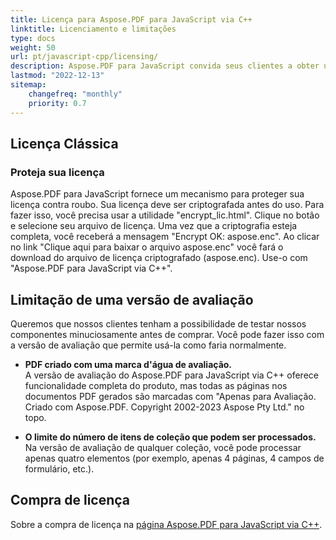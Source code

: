 ```yaml
---
title: Licença para Aspose.PDF para JavaScript via C++
linktitle: Licenciamento e limitações
type: docs
weight: 50
url: pt/javascript-cpp/licensing/
description: Aspose.PDF para JavaScript convida seus clientes a obter uma licença Clássica e Licença Medida. Assim como usar uma licença limitada para explorar melhor o produto.
lastmod: "2022-12-13"
sitemap:
    changefreq: "monthly"
    priority: 0.7
---
```

## Licença Clássica

### Proteja sua licença

Aspose.PDF para JavaScript fornece um mecanismo para proteger sua licença contra roubo. Sua licença deve ser criptografada antes do uso. Para fazer isso, você precisa usar a utilidade "encrypt_lic.html". Clique no botão e selecione seu arquivo de licença. Uma vez que a criptografia esteja completa, você receberá a mensagem "Encrypt OK: aspose.enc". Ao clicar no link "Clique aqui para baixar o arquivo aspose.enc" você fará o download do arquivo de licença criptografado (aspose.enc). Use-o com "Aspose.PDF para JavaScript via C++".

## Limitação de uma versão de avaliação

Queremos que nossos clientes tenham a possibilidade de testar nossos componentes minuciosamente antes de comprar.
 Você pode fazer isso com a versão de avaliação que permite usá-la como faria normalmente.

- **PDF criado com uma marca d'água de avaliação.**  
A versão de avaliação do Aspose.PDF para JavaScript via C++ oferece funcionalidade completa do produto, mas todas as páginas nos documentos PDF gerados são marcadas com "Apenas para Avaliação. Criado com Aspose.PDF. Copyright 2002-2023 Aspose Pty Ltd." no topo.

- **O limite do número de itens de coleção que podem ser processados.**  
Na versão de avaliação de qualquer coleção, você pode processar apenas quatro elementos (por exemplo, apenas 4 páginas, 4 campos de formulário, etc.).

## Compra de licença

Sobre a compra de licença na [página Aspose.PDF para JavaScript via C++](https://products.aspose.com/pdf/javascript-cpp/).